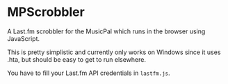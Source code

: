 MPScrobbler
===========

A Last.fm scrobbler for the MusicPal which runs in the browser using JavaScript.

This is pretty simplistic and currently only works on Windows since it uses .hta, but should be easy to get to run elsewhere.

You have to fill your Last.fm API credentials in `lastfm.js`.
